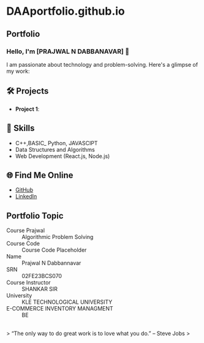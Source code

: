 # DAAportfolio.github.io
## Portfolio

### Hello, I'm [PRAJWAL N DABBANAVAR] 👋

I am passionate about technology and problem-solving. Here's a glimpse of my work:

## 🛠️ Projects
- **Project 1**:


## 🚀 Skills
- C++,BASIC_ Python, JAVASCIPT
- Data Structures and Algorithms
- Web Development (React.js, Node.js)

## 🌐 Find Me Online
- [GitHub](https://github.com/Prajwal719)
- [LinkedIn](https://www.linkedin.com/in/prajwal-dabbanavar-12b7a32a9?utm_source=share&utm_campaign=share_via&utm_content=profile&utm_medium=android_app)

## Portfolio Topic

<dl>
<dt>Course Prajwal</dt>
<dd>Algorithmic Problem Solving</dd>
<dt>Course Code</dt>
<dd>Course Code Placeholder</dd>
<dt>Name</dt>
<dd>Prajwal N Dabbannavar</dd>
<dt>SRN</dt>
<dd>02FE23BCS070</dd>
<dt>Course Instructor</dt>
<dd>SHANKAR SIR</dd>
<dt>University</dt>
<dd>KLE TECHNOLOGICAL UNIVERSITY </dd>
<dt>E-COMMERCE INVENTORY MANAGMENT</dt>
<dd>BE</dd>
</dl>

<br> 
> “The only way to do great work is to love what you do.” – Steve Jobs
>

